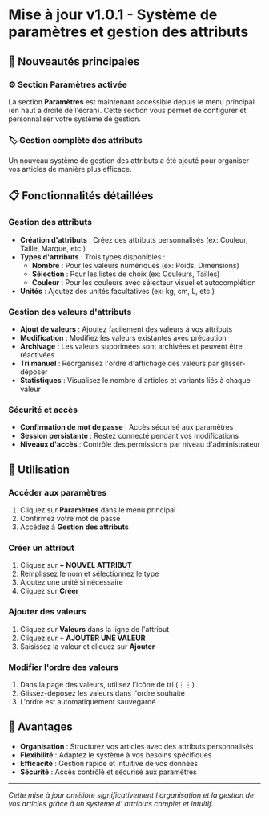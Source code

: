 # Mise à jour v1.0.1 - Système de paramètres et gestion des attributs

## 🎉 Nouveautés principales

### ⚙️ Section Paramètres activée

La section **Paramètres** est maintenant accessible depuis le menu principal (en haut a droite de l'écran). Cette
section vous permet de configurer et personnaliser votre système de gestion.

### 🏷️ Gestion complète des attributs

Un nouveau système de gestion des attributs a été ajouté pour organiser vos articles de manière plus efficace.

## 📋 Fonctionnalités détaillées

### Gestion des attributs

- **Création d'attributs** : Créez des attributs personnalisés (ex: Couleur, Taille, Marque, etc.)
- **Types d'attributs** : Trois types disponibles :
    - **Nombre** : Pour les valeurs numériques (ex: Poids, Dimensions)
    - **Sélection** : Pour les listes de choix (ex: Couleurs, Tailles)
    - **Couleur** : Pour les couleurs avec sélecteur visuel et autocomplétion
- **Unités** : Ajoutez des unités facultatives (ex: kg, cm, L, etc.)

### Gestion des valeurs d'attributs

- **Ajout de valeurs** : Ajoutez facilement des valeurs à vos attributs
- **Modification** : Modifiez les valeurs existantes avec précaution
- **Archivage** : Les valeurs supprimées sont archivées et peuvent être réactivées
- **Tri manuel** : Réorganisez l'ordre d'affichage des valeurs par glisser-déposer
- **Statistiques** : Visualisez le nombre d'articles et variants liés à chaque valeur

### Sécurité et accès

- **Confirmation de mot de passe** : Accès sécurisé aux paramètres
- **Session persistante** : Restez connecté pendant vos modifications
- **Niveaux d'accès** : Contrôle des permissions par niveau d'administrateur

## 📝 Utilisation

### Accéder aux paramètres

1. Cliquez sur **Paramètres** dans le menu principal
2. Confirmez votre mot de passe
3. Accédez à **Gestion des attributs**

### Créer un attribut

1. Cliquez sur **+ NOUVEL ATTRIBUT**
2. Remplissez le nom et sélectionnez le type
3. Ajoutez une unité si nécessaire
4. Cliquez sur **Créer**

### Ajouter des valeurs

1. Cliquez sur **Valeurs** <i class="fas fa-tags text-indigo-600 hover:text-indigo-900"></i> dans la ligne de l'attribut
2. Cliquez sur **+ AJOUTER UNE VALEUR**
3. Saisissez la valeur et cliquez sur **Ajouter**

### Modifier l'ordre des valeurs

1. Dans la page des valeurs, utilisez l'icône de tri (⋮⋮)
2. Glissez-déposez les valeurs dans l'ordre souhaité
3. L'ordre est automatiquement sauvegardé

## 🎯 Avantages

- **Organisation** : Structurez vos articles avec des attributs personnalisés
- **Flexibilité** : Adaptez le système à vos besoins spécifiques
- **Efficacité** : Gestion rapide et intuitive de vos données
- **Sécurité** : Accès contrôlé et sécurisé aux paramètres

---

*Cette mise à jour améliore significativement l'organisation et la gestion de vos articles grâce à un système d'
attributs complet et intuitif.* 
